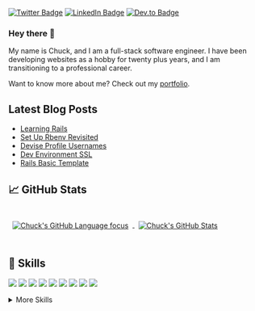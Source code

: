 [![Twitter Badge](https://img.shields.io/badge/Twitter-Profile-informational?style=flat&logo=twitter&logoColor=white&color=1CA2F1)](https://twitter.com/EclecticCoding)
[![LinkedIn Badge](https://img.shields.io/badge/LinkedIn-Profile-informational?style=flat&logo=linkedin&logoColor=white&color=0D76A8)](https://www.linkedin.com/in/dev-chuck-smith/)
[![Dev.to Badge](https://img.shields.io/badge/Dev.to-Profile-informational?style=flat&logo=dev&logoColor=white&color=222)](https://dev.to/eclecticcoding)

### Hey there 👋

My name is Chuck, and I am a full-stack software engineer. I have been developing websites as a hobby for twenty plus
years, and I am transitioning to a professional career.

Want to know more about me? Check out my [portfolio](https://chucksmith.dev).

## Latest Blog Posts

<!-- BLOG-POST-LIST:START -->
- [Learning Rails](https://dev.to/eclecticcoding/learning-rails-1k0l)
- [Set Up Rbenv Revisited](https://dev.to/eclecticcoding/set-up-rbenv-revisited-4ngo)
- [Devise Profile Usernames](https://dev.to/eclecticcoding/devise-profile-usernames-30j4)
- [Dev Environment SSL](https://dev.to/eclecticcoding/dev-environment-ssl-4fg8)
- [Rails Basic Template](https://dev.to/eclecticcoding/rails-basic-template-3opg)
<!-- BLOG-POST-LIST:END -->

## &#x1f4c8; GitHub Stats

<br>

<a href="https://github.com/eclectic-coding">
  <img align="center" style="margin:0.5rem" src="https://github-readme-stats.vercel.app/api/top-langs/?username=eclectic-coding&hide=html,css&title_color=ffffff&text_color=c9cacc&icon_color=4AB197&bg_color=1A2B34" alt="Chuck's GitHub Language focus" />
</a>

<a href="https://github.com/eclectic-coding">
  <img align="center" style="margin:0.5rem" src="https://github-readme-stats.vercel.app/api?username=eclectic-coding&show_icons=true&line_height=27&count_private=true&title_color=ffffff&text_color=c9cacc&icon_color=4AB097&bg_color=1A2B34" alt="Chuck's GitHub Stats" />
</a>

<br>
<br>

## 💼 Skills
![](https://img.shields.io/badge/Code-Ruby-informational?style=flat&logo=ruby&logoColor=white&color=CC342D)
![](https://img.shields.io/badge/Code-Rails-informational?style=flat&logo=rails&logoColor=white&color=CC342D)
![](https://img.shields.io/badge/Code-React-informational?style=flat&logo=react&logoColor=white&color=3578e5)
![](https://img.shields.io/badge/Code-Redux-informational?style=flat&logo=Redux&logoColor=white&color=3578e5)
![](https://img.shields.io/badge/Code-Vue-informational?style=flat&logo=vue&logoColor=white&color=4fc08d)
![](https://img.shields.io/badge/Code-Gatsby-informational?style=flat&logo=gatsby&logoColor=white&color=663399)
![](https://img.shields.io/badge/Code-JavaScript-informational?style=flat&logo=JavaScript&logoColor=white&color=ec008c)
![](https://img.shields.io/badge/Code-MongoDB-informational?style=flat&logo=MongoDB&logoColor=white&color=116149)
![](https://img.shields.io/badge/Code-MySQL-informational?style=flat&logo=MySQL&logoColor=white&color=0074a3)

<details>
<summary>More Skills</summary>

![](https://img.shields.io/badge/Style-CSS-informational?style=flat&logo=css3&logoColor=white&color=4AB197)
![](https://img.shields.io/badge/Style-Tailwind-informational?style=flat&logo=Tailwind-CSS&logoColor=white&color=0284c7)
![](https://img.shields.io/badge/Style-Sass-informational?style=flat&logo=Sass&logoColor=white&color=BF3D62)

![](https://img.shields.io/badge/Test-Minitest-informational?style=flat&logo=minitest&logoColor=white&color=E9573F)
![](https://img.shields.io/badge/Test-RSpec-informational?style=flat&logo=rspec&logoColor=white&color=CC342D)

![](https://img.shields.io/badge/Tools-Docker-informational?style=flat&logo=docker&logoColor=white&color=007388)
![](https://img.shields.io/badge/Tools-NGINX-informational?style=flat&logo=nginx&logoColor=white&color=#00B140)
![](https://img.shields.io/badge/Tools-Netlify-informational?style=flat&logo=netlify&logoColor=white&color=00AD9F)
![](https://img.shields.io/badge/Tools-Heroku-informational?style=flat&logo=heroku&logoColor=white&color=79589f)
![](https://img.shields.io/badge/Tools-Actions-informational?style=flat&logo=github-actions&logoColor=white&color=4AB197)
![](https://img.shields.io/badge/Tools-NPM-informational?style=flat&logo=npm&logoColor=white&color=cb3837)
![](https://img.shields.io/badge/Tools-Postman-informational?style=flat&logo=Postman&logoColor=white&color=fd7e14)
![](https://img.shields.io/badge/Tools-GitHub-informational?style=flat&logo=GitHub&logoColor=white&color=4AB197)
![](https://img.shields.io/badge/Tools-GitLab-informational?style=flat&logo=GitLab&logoColor=white&color=e65328)
![](https://img.shields.io/badge/Tools-Bitbucket-informational?style=flat&logo=Bitbucket&logoColor=white&color=0052CC)
</details>

